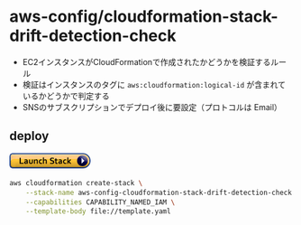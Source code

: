 # aws-config/cloudformation-stack-drift-detection-check

- EC2インスタンスがCloudFormationで作成されたかどうかを検証するルール
- 検証はインスタンスのタグに `aws:cloudformation:logical-id` が含まれているかどうかで判定する
- SNSのサブスクリプションでデプロイ後に要設定（プロトコルは Email）

## deploy

[![](https://raw.githubusercontent.com/ot-nemoto/aws-cloudformation-templates/images/cloudformation-launch-stack.png)](https://console.aws.amazon.com/cloudformation/home?region=ap-northeast-1#/stacks/create/review?stackName=aws-config-cloudformation-stack-drift-detection-check&templateURL=https://s3-ap-northeast-1.amazonaws.com/ot-nemoto.aws-cloudformation-templates/aws-config/cloudformation-stack-drift-detection-check/template.yaml)

```sh
aws cloudformation create-stack \
    --stack-name aws-config-cloudformation-stack-drift-detection-check \
    --capabilities CAPABILITY_NAMED_IAM \
    --template-body file://template.yaml
```

